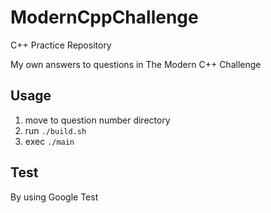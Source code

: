 # ModernCppChallenge

C++ Practice Repository

My own answers to questions in The Modern C++ Challenge

## Usage

1. move to question number directory
2. run `./build.sh`
3. exec `./main`

## Test

By using Google Test
